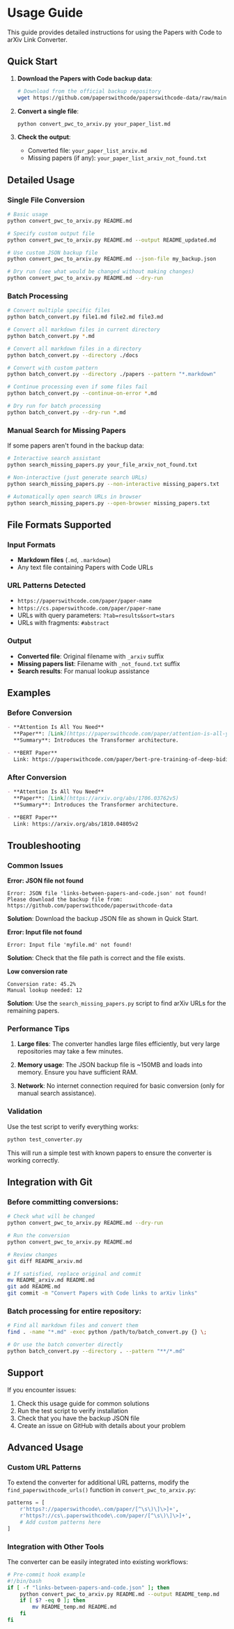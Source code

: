 # Usage Guide

This guide provides detailed instructions for using the Papers with Code to arXiv Link Converter.

## Quick Start

1. **Download the Papers with Code backup data**:
   ```bash
   # Download from the official backup repository
   wget https://github.com/paperswithcode/paperswithcode-data/raw/main/links-between-papers-and-code.json
   ```

2. **Convert a single file**:
   ```bash
   python convert_pwc_to_arxiv.py your_paper_list.md
   ```

3. **Check the output**:
   - Converted file: `your_paper_list_arxiv.md`
   - Missing papers (if any): `your_paper_list_arxiv_not_found.txt`

## Detailed Usage

### Single File Conversion

```bash
# Basic usage
python convert_pwc_to_arxiv.py README.md

# Specify custom output file
python convert_pwc_to_arxiv.py README.md --output README_updated.md

# Use custom JSON backup file
python convert_pwc_to_arxiv.py README.md --json-file my_backup.json

# Dry run (see what would be changed without making changes)
python convert_pwc_to_arxiv.py README.md --dry-run
```

### Batch Processing

```bash
# Convert multiple specific files
python batch_convert.py file1.md file2.md file3.md

# Convert all markdown files in current directory
python batch_convert.py *.md

# Convert all markdown files in a directory
python batch_convert.py --directory ./docs

# Convert with custom pattern
python batch_convert.py --directory ./papers --pattern "*.markdown"

# Continue processing even if some files fail
python batch_convert.py --continue-on-error *.md

# Dry run for batch processing
python batch_convert.py --dry-run *.md
```

### Manual Search for Missing Papers

If some papers aren't found in the backup data:

```bash
# Interactive search assistant
python search_missing_papers.py your_file_arxiv_not_found.txt

# Non-interactive (just generate search URLs)
python search_missing_papers.py --non-interactive missing_papers.txt

# Automatically open search URLs in browser
python search_missing_papers.py --open-browser missing_papers.txt
```

## File Formats Supported

### Input Formats
- **Markdown files** (`.md`, `.markdown`)
- Any text file containing Papers with Code URLs

### URL Patterns Detected
- `https://paperswithcode.com/paper/paper-name`
- `https://cs.paperswithcode.com/paper/paper-name`
- URLs with query parameters: `?tab=results&sort=stars`
- URLs with fragments: `#abstract`

### Output
- **Converted file**: Original filename with `_arxiv` suffix
- **Missing papers list**: Filename with `_not_found.txt` suffix
- **Search results**: For manual lookup assistance

## Examples

### Before Conversion
```markdown
- **Attention Is All You Need**
  **Paper**: [Link](https://paperswithcode.com/paper/attention-is-all-you-need)
  **Summary**: Introduces the Transformer architecture.

- **BERT Paper**
  Link: https://paperswithcode.com/paper/bert-pre-training-of-deep-bidirectional
```

### After Conversion
```markdown
- **Attention Is All You Need**
  **Paper**: [Link](https://arxiv.org/abs/1706.03762v5)
  **Summary**: Introduces the Transformer architecture.

- **BERT Paper**
  Link: https://arxiv.org/abs/1810.04805v2
```

## Troubleshooting

### Common Issues

**Error: JSON file not found**
```
Error: JSON file 'links-between-papers-and-code.json' not found!
Please download the backup file from:
https://github.com/paperswithcode/paperswithcode-data
```
**Solution**: Download the backup JSON file as shown in Quick Start.

**Error: Input file not found**
```
Error: Input file 'myfile.md' not found!
```
**Solution**: Check that the file path is correct and the file exists.

**Low conversion rate**
```
Conversion rate: 45.2%
Manual lookup needed: 12
```
**Solution**: Use the `search_missing_papers.py` script to find arXiv URLs for the remaining papers.

### Performance Tips

1. **Large files**: The converter handles large files efficiently, but very large repositories may take a few minutes.

2. **Memory usage**: The JSON backup file is ~150MB and loads into memory. Ensure you have sufficient RAM.

3. **Network**: No internet connection required for basic conversion (only for manual search assistance).

### Validation

Use the test script to verify everything works:
```bash
python test_converter.py
```

This will run a simple test with known papers to ensure the converter is working correctly.

## Integration with Git

### Before committing conversions:
```bash
# Check what will be changed
python convert_pwc_to_arxiv.py README.md --dry-run

# Run the conversion
python convert_pwc_to_arxiv.py README.md

# Review changes
git diff README_arxiv.md

# If satisfied, replace original and commit
mv README_arxiv.md README.md
git add README.md
git commit -m "Convert Papers with Code links to arXiv links"
```

### Batch processing for entire repository:
```bash
# Find all markdown files and convert them
find . -name "*.md" -exec python /path/to/batch_convert.py {} \;

# Or use the batch converter directly
python batch_convert.py --directory . --pattern "**/*.md"
```

## Support

If you encounter issues:

1. Check this usage guide for common solutions
2. Run the test script to verify installation
3. Check that you have the backup JSON file
4. Create an issue on GitHub with details about your problem

## Advanced Usage

### Custom URL Patterns

To extend the converter for additional URL patterns, modify the `find_paperswithcode_urls()` function in `convert_pwc_to_arxiv.py`:

```python
patterns = [
    r'https?://paperswithcode\.com/paper/[^\s\)\]\>]+',
    r'https?://cs\.paperswithcode\.com/paper/[^\s\)\]\>]+',
    # Add custom patterns here
]
```

### Integration with Other Tools

The converter can be easily integrated into existing workflows:

```bash
# Pre-commit hook example
#!/bin/bash
if [ -f "links-between-papers-and-code.json" ]; then
    python convert_pwc_to_arxiv.py README.md --output README_temp.md
    if [ $? -eq 0 ]; then
        mv README_temp.md README.md
    fi
fi
```